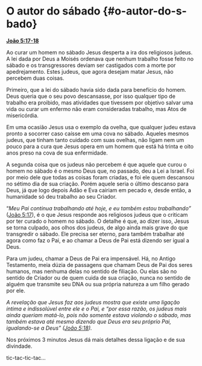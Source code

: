 # O autor do sábado {#o-autor-do-s-bado}

[**João 5:17-18**](http://bibliaonline.com.br/acf/jo/5/17-18)

Ao curar um homem no sábado Jesus desperta a ira dos religiosos judeus. A lei dada por Deus a Moisés ordenava que nenhum trabalho fosse feito no sábado e os transgressores deviam ser castigados com a morte por apedrejamento. Estes judeus, que agora desejam matar Jesus, não percebem duas coisas.

Primeiro, que a lei do sábado havia sido dada para benefício do homem. Deus queria que o seu povo descansasse, por isso qualquer tipo de trabalho era proibido, mas atividades que tivessem por objetivo salvar uma vida ou curar um enfermo não eram consideradas trabalho, mas Atos de misericórdia.

Em uma ocasião Jesus usa o exemplo da ovelha, que qualquer judeu estava pronto a socorrer caso caísse em uma cova no sábado. Aqueles mesmos judeus, que tinham tanto cuidado com suas ovelhas, não ligam nem um pouco para a cura que Jesus opera em um homem que está há trinta e oito anos preso na cova de sua enfermidade.

A segunda coisa que os judeus não percebem é que aquele que curou o homem no sábado é o mesmo Deus que, no passado, deu a Lei a Israel. Foi por meio dele que todas as coisas foram criadas, e foi ele quem descansou no sétimo dia de sua criação. Porém aquele seria o último descanso para Deus, já que logo depois Adão e Eva cairiam em pecado e, desde então, a humanidade só deu trabalho ao seu Criador.

“_Meu Pai continua trabalhando até hoje, e eu também estou trabalhando”_ ([João 5:17](http://bibliaonline.com.br/acf/jo/5/17)), é o que Jesus responde aos religiosos judeus que o criticam por ter curado o homem no sábado. O detalhe é que, ao dizer isso, Jesus se torna culpado, aos olhos dos judeus, de algo ainda mais grave do que transgredir o sábado. Ele precisa ser eterno, para também trabalhar até agora como faz o Pai, e ao chamar a Deus de Pai está dizendo ser igual a Deus.

Para um judeu, chamar a Deus de Pai era impensável. Há, no Antigo Testamento, meia dúzia de passagens que chamam Deus de Pai dos seres humanos, mas nenhuma delas no sentido de filiação. Ou elas são no sentido de Criador ou de quem cuida de sua criação, nunca no sentido de alguém que transmite seu DNA ou sua própria natureza a um filho gerado por ele.

_A revelação que Jesus faz aos judeus mostra que existe uma ligação íntima e indissolúvel entre ele e o Pai, e “por essa razão, os judeus mais ainda queriam matá-lo, pois não somente estava violando o sábado, mas também estava até mesmo dizendo que Deus era seu próprio Pai, igualando-se a Deus” (_[_João 5:18_](http://bibliaonline.com.br/acf/jo/5/18)_)._

Nos próximos 3 minutos Jesus dá mais detalhes dessa ligação e de sua divindade.

tic-tac-tic-tac...